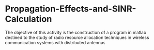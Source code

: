 # Propagation-Effects-and-SINR-Calculation
The objective of this activity is the construction of a program in matlab destined to the study of radio resource allocation techniques in wireless communication systems with distributed antennas

